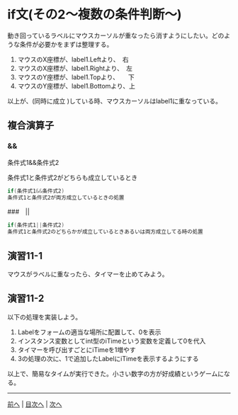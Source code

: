 # if文(その2～複数の条件判断～)
動き回っているラベルにマウスカーソルが重なったら消すようにしたい。どのような条件が必要かをまずは整理する。

1. マウスのX座標が、label1.Leftより、　右
2. マウスのX座標が、label1.Rightより、　左
3. マウスのY座標が、label1.Topより、　　下
4. マウスのY座標が、label1.Bottomより、上

以上が、(同時に成立 )している時、マウスカーソルはlabel1に重なっている。

## 複合演算子
### &&

条件式1&&条件式2

条件式1と条件式2がどちらも成立しているとき

```cs
if(条件式1&&条件式2)
条件式1と条件式2が両方成立しているときの処置
```

###　||

```cs
if(条件式1||条件式2)
条件式1と条件式2のどちらかが成立しているときあるいは両方成立してる時の処置
```

## 演習11-1
マウスがラベルに重なったら、タイマーを止めてみよう。

## 演習11-2
以下の処理を実装しよう。

1.	Labelをフォームの適当な場所に配置して、0を表示
2.	インスタンス変数としてint型のiTimeという変数を定義して0を代入
3.	タイマーを呼び出すごとにiTimeを1増やす
4.	3の処理の次に、1で追加したLabelにiTimeを表示するようにする

以上で、簡易なタイムが実行できた。小さい数字の方が好成績というゲームになる。

---

[前へ](10.md) | [目次へ](README.md#%E7%9B%AE%E6%AC%A1) | [次へ](12.md)
